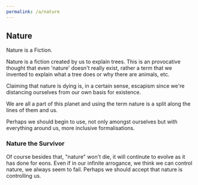 ```yaml
---
permalink: /a/nature
---
```


## Nature

Nature is a Fiction.

Nature is a fiction created by us to explain trees. This is an provocative thought that even 'nature' doesn't really exist, rather a term that we invented to explain what a tree does or why there are animals, etc.

Claiming that nature is dying is, in a certain sense, escapism since we're distancing ourselves from our own basis for existence.

We are all a part of this planet and using the term nature is a split along the lines of them and us.

Perhaps we should begin to use, not only amongst ourselves but with everything around us, more inclusive formalisations.


### Nature the Survivor

Of course besides that, "nature" won't die, it will continute to evolve as it has done for eons. Even if in our infinite arrogance, we think we can control nature, we always seem to fail. Perhaps we should accept that nature is controlling us.
